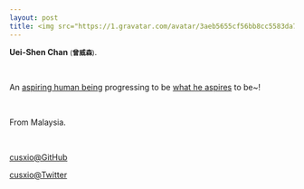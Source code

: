 ```yaml
---
layout: post
title: <img src="https://1.gravatar.com/avatar/3aeb5655cf56bb8cc5583da71c757dc4?d=https%3A%2F%2Fidenticons.github.com%2Ff1834dbb1aec7fa9355ef4da9d254b62.png&r=x&s=300" class="avatar" />About 
---
```


**Uei-Shen Chan** <small>(**曾威森**)</small>. 

<br />

An [aspiring human being](http://norvig.com/21-days.html) progressing to be [what he aspires](http://www.youtube.com/watch?v=H14bBuluwB8) to be~!

<br />

From Malaysia.

<br />

[cusxio@GitHub](https://github.com/cusxio)

[cusxio@Twitter](https://twitter.com/cusxio)


<br />
